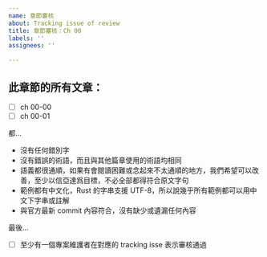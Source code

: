 ```yaml
---
name: 章節審核
about: Tracking issue of review
title: 章節審核：Ch 00
labels: ''
assignees: ''

---
```


## 此章節的所有文章：

- [ ] ch 00-00
- [ ] ch 00-01

都...
- 沒有任何錯別字
- 沒有錯誤的術語，而且與其他篇章使用的術語均相同
- 語義都很通順，如果有會閱讀困難或念起來不太通順的地方，我們希望可以改善，至少以信亞達爲目標，不必全部都得符合原文字句
- 範例都有中文化，Rust 的字串支援 UTF-8，所以說幾乎所有範例都可以用中文下字串或註解
- 與官方最新 commit 內容符合，沒有缺少或遺漏任何內容

最後...
- [ ] 至少有一個專案維護者在對應的 tracking isse 表示審核通過